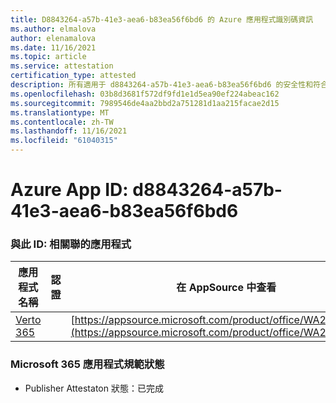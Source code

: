 ```yaml
---
title: D8843264-a57b-41e3-aea6-b83ea56f6bd6 的 Azure 應用程式識別碼資訊
ms.author: elmalova
author: elenamalova
ms.date: 11/16/2021
ms.topic: article
ms.service: attestation
certification_type: attested
description: 所有適用于 d8843264-a57b-41e3-aea6-b83ea56f6bd6 的安全性和符合性資訊資訊。
ms.openlocfilehash: 03b8d3681f572df9fd1e1d5ea90ef224abeac162
ms.sourcegitcommit: 7989546de4aa2bbd2a751281d1aa215facae2d15
ms.translationtype: MT
ms.contentlocale: zh-TW
ms.lasthandoff: 11/16/2021
ms.locfileid: "61040315"
---
```

# <a name="azure-app-id-d8843264-a57b-41e3-aea6-b83ea56f6bd6"></a>Azure App ID: d8843264-a57b-41e3-aea6-b83ea56f6bd6


### <a name="apps-associated-with-this-id"></a>與此 ID: 相關聯的應用程式
| **應用程式名稱** | **認證** | **在 AppSource 中查看** |
|--------------|---------------|-----------------------|
| [Verto 365](https://docs.microsoft.com/microsoft-365-app-certification/forward/WA200003230) |  | [https://appsource.microsoft.com/product/office/WA200003230](https://appsource.microsoft.com/product/office/WA200003230) |

### <a name="microsoft-365-app-compliance-status"></a>Microsoft 365 應用程式規範狀態
- Publisher Attestaton 狀態：已完成
